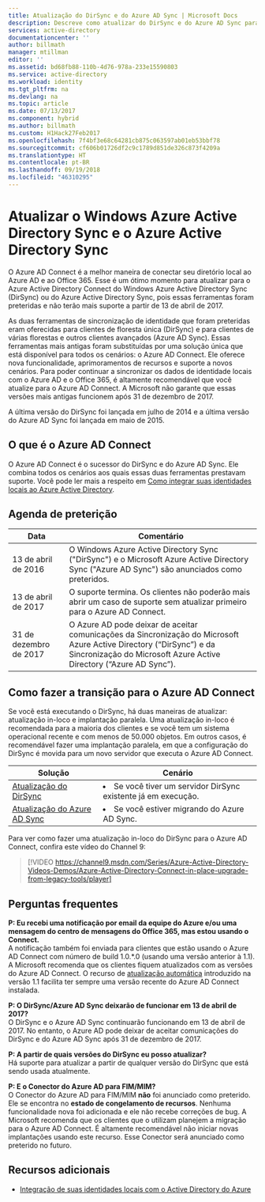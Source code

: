 ```yaml
---
title: Atualização do DirSync e do Azure AD Sync | Microsoft Docs
description: Descreve como atualizar do DirSync e do Azure AD Sync para o Azure AD Connect.
services: active-directory
documentationcenter: ''
author: billmath
manager: mtillman
editor: ''
ms.assetid: bd68fb88-110b-4d76-978a-233e15590803
ms.service: active-directory
ms.workload: identity
ms.tgt_pltfrm: na
ms.devlang: na
ms.topic: article
ms.date: 07/13/2017
ms.component: hybrid
ms.author: billmath
ms.custom: H1Hack27Feb2017
ms.openlocfilehash: 7f4bf3e68c64281cb875c063597ab01eb53bbf78
ms.sourcegitcommit: cf606b01726df2c9c1789d851de326c873f4209a
ms.translationtype: HT
ms.contentlocale: pt-BR
ms.lasthandoff: 09/19/2018
ms.locfileid: "46310295"
---
```

# <a name="upgrade-windows-azure-active-directory-sync-and-azure-active-directory-sync"></a>Atualizar o Windows Azure Active Directory Sync e o Azure Active Directory Sync
O Azure AD Connect é a melhor maneira de conectar seu diretório local ao Azure AD e ao Office 365. Esse é um ótimo momento para atualizar para o Azure Active Directory Connect do Windows Azure Active Directory Sync (DirSync) ou do Azure Active Directory Sync, pois essas ferramentas foram preteridas e não terão mais suporte a partir de 13 de abril de 2017.

As duas ferramentas de sincronização de identidade que foram preteridas eram oferecidas para clientes de floresta única (DirSync) e para clientes de várias florestas e outros clientes avançados (Azure AD Sync). Essas ferramentas mais antigas foram substituídas por uma solução única que está disponível para todos os cenários: o Azure AD Connect. Ele oferece nova funcionalidade, aprimoramentos de recursos e suporte a novos cenários. Para poder continuar a sincronizar os dados de identidade locais com o Azure AD e o Office 365, é altamente recomendável que você atualize para o Azure AD Connect. A Microsoft não garante que essas versões mais antigas funcionem após 31 de dezembro de 2017.

A última versão do DirSync foi lançada em julho de 2014 e a última versão do Azure AD Sync foi lançada em maio de 2015.

## <a name="what-is-azure-ad-connect"></a>O que é o Azure AD Connect
O Azure AD Connect é o sucessor do DirSync e do Azure AD Sync. Ele combina todos os cenários aos quais essas duas ferramentas prestavam suporte. Você pode ler mais a respeito em [Como integrar suas identidades locais ao Azure Active Directory](whatis-hybrid-identity.md).

## <a name="deprecation-schedule"></a>Agenda de preterição
| Data | Comentário |
| --- | --- |
| 13 de abril de 2016 |O Windows Azure Active Directory Sync ("DirSync") e o Microsoft Azure Active Directory Sync ("Azure AD Sync") são anunciados como preteridos. |
| 13 de abril de 2017 |O suporte termina. Os clientes não poderão mais abrir um caso de suporte sem atualizar primeiro para o Azure AD Connect. |
|31 de dezembro de 2017|O Azure AD pode deixar de aceitar comunicações da Sincronização do Microsoft Azure Active Directory (“DirSync”) e da Sincronização do Microsoft Azure Active Directory (“Azure AD Sync”).

## <a name="how-to-transition-to-azure-ad-connect"></a>Como fazer a transição para o Azure AD Connect
Se você está executando o DirSync, há duas maneiras de atualizar: atualização in-loco e implantação paralela. Uma atualização in-loco é recomendada para a maioria dos clientes e se você tem um sistema operacional recente e com menos de 50.000 objetos. Em outros casos, é recomendável fazer uma implantação paralela, em que a configuração do DirSync é movida para um novo servidor que executa o Azure AD Connect.

| Solução | Cenário |
| --- | --- |
| [Atualização do DirSync](how-to-dirsync-upgrade-get-started.md) |<li>Se você tiver um servidor DirSync existente já em execução.</li> |
| [Atualização do Azure AD Sync](how-to-upgrade-previous-version.md) |<li>Se você estiver migrando do Azure AD Sync.</li> |

Para ver como fazer uma atualização in-loco do DirSync para o Azure AD Connect, confira este vídeo do Channel 9:

> [!VIDEO https://channel9.msdn.com/Series/Azure-Active-Directory-Videos-Demos/Azure-Active-Directory-Connect-in-place-upgrade-from-legacy-tools/player]
>
>

## <a name="faq"></a>Perguntas frequentes
**P: Eu recebi uma notificação por email da equipe do Azure e/ou uma mensagem do centro de mensagens do Office 365, mas estou usando o Connect.**  
A notificação também foi enviada para clientes que estão usando o Azure AD Connect com número de build 1.0.\*.0 (usando uma versão anterior à 1.1). A Microsoft recomenda que os clientes fiquem atualizados com as versões do Azure AD Connect. O recurso de [atualização automática](how-to-connect-install-automatic-upgrade.md) introduzido na versão 1.1 facilita ter sempre uma versão recente do Azure AD Connect instalada.

**P: O DirSync/Azure AD Sync deixarão de funcionar em 13 de abril de 2017?**  
O DirSync e o Azure AD Sync continuarão funcionando em 13 de abril de 2017.  No entanto, o Azure AD pode deixar de aceitar comunicações do DirSync e do Azure AD Sync após 31 de dezembro de 2017.

**P: A partir de quais versões do DirSync eu posso atualizar?**  
Há suporte para atualizar a partir de qualquer versão do DirSync que está sendo usada atualmente. 

**P: E o Conector do Azure AD para FIM/MIM?**  
O Conector do Azure AD para FIM/MIM **não** foi anunciado como preterido. Ele se encontra no **estado de congelamento de recursos**. Nenhuma funcionalidade nova foi adicionada e ele não recebe correções de bug. A Microsoft recomenda que os clientes que o utilizam planejem a migração para o Azure AD Connect. É altamente recomendável não iniciar novas implantações usando este recurso. Esse Conector será anunciado como preterido no futuro.

## <a name="additional-resources"></a>Recursos adicionais
* [Integração de suas identidades locais com o Active Directory do Azure](whatis-hybrid-identity.md)
